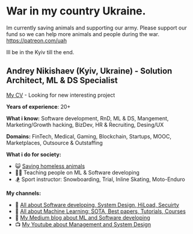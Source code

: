 # War in my country Ukraine. 

Im currently saving animals and supporting our army.
Please support our fund so we can help more animals and people during the war.
https://patreon.com/uah

Ill be in the Kyiv till the end.

## Andrey Nikishaev (Kyiv, Ukraine) - Solution Architect, ML & DS Specialist
[My CV](https://www.linkedin.com/in/creotiv/) - Looking for new interesting project

**Years of experience**: 20+

**What i know:** Software development, RnD, ML & DS, Mangement, Marketing/Growth hacking, BizDev, HR & Recruiting, Desing/UX 

**Domains:** FinTech, Medical, Gaming, Blockchain, Startups, MOOC, Marketplaces, Outsource & Outstaffing

**What i do for society:**
- :smiley_cat: [Saving homeless animals](https://patreon.com/uah)
- :man_teacher: Teaching people on ML & Software developing
- :snowboarder: Sport instructor: Snowboarding, Trial, Inline Skating, Moto-Enduro

**My channels:**
- :page_facing_up: [All about Software developing, System Design, HiLoad, Secuirty](http://t.me/devs_world)
- :dart: [All about Machine Learning: SOTA, Best papers, Tutorials, Courses](http://t.me/ml_world)
- :book: [My Medium blog about ML and Software developing](https://a-nikishaev.medium.com/)
- :tv: [My Youtube about Management and System Design](https://www.youtube.com/channel/UCiTcWrTnokuo6NksgGBx0kg)

